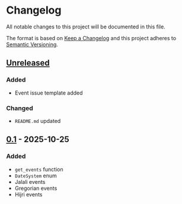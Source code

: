 # Changelog
All notable changes to this project will be documented in this file.

The format is based on [Keep a Changelog](http://keepachangelog.com/en/1.0.0/)
and this project adheres to [Semantic Versioning](http://semver.org/spec/v2.0.0.html).

## [Unreleased]
### Added
- Event issue template added
### Changed
- `README.md` updated
## [0.1] - 2025-10-25
### Added
- `get_events` function
- `DateSystem` enum
- Jalali events
- Gregorian events
- Hijri events


[Unreleased]: https://github.com/openscilab/rokh/compare/v0.1...dev
[0.1]: https://github.com/openscilab/rokh/compare/0397711...v0.1